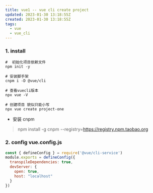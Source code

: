 ```yaml
---
title: vue1 -- vue cli create project
updated: 2023-01-30 13:18:55Z
created: 2023-01-30 13:18:55Z
tags:
  - vue
  - vue_cli
---
```


### 1. install
```shell
#  初始化项目依赖文件
npm init -y 

# 安装脚手架
cnpm i -D @vue/cli

# 查看vuecli版本
npx vue -V

# 创建项目 貌似只能小写
npx vue create project-one

```

- 安装 cnpm
> npm install -g cnpm --registry=https://registry.npm.taobao.org



### 2. config vue.config.js

```js
const { defineConfig } = require('@vue/cli-service')
module.exports = defineConfig({
  transpileDependencies: true,
  devServer: {
    open: true,
    host: "localhost"
  }
})
```

